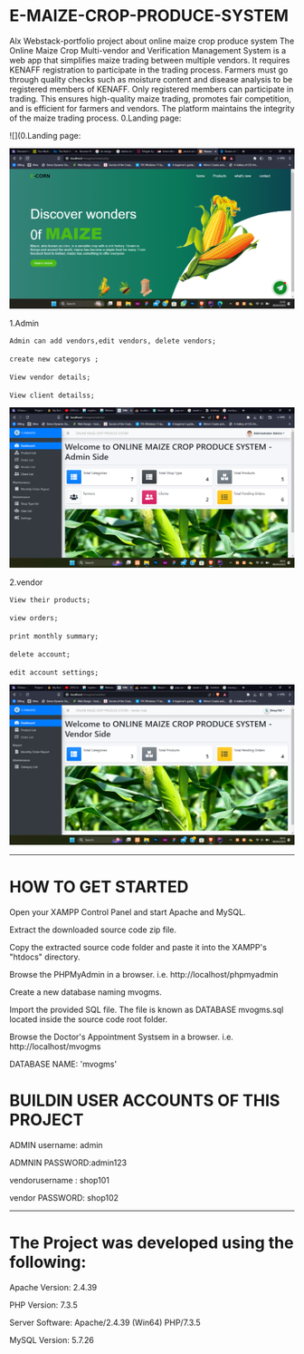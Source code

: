 # E-MAIZE-CROP-PRODUCE-SYSTEM
Alx Webstack-portfolio project about online maize crop produce system
The Online Maize Crop Multi-vendor and Verification Management System is a web app that simplifies maize trading between multiple vendors. It requires KENAFF registration to participate in the trading process. Farmers must go through quality checks such as moisture content and disease analysis to be registered members of KENAFF. Only registered members can participate in trading. This ensures high-quality maize trading, promotes fair competition, and is efficient for farmers and vendors. The platform maintains the integrity of the maize trading process.
0.Landing page:

 ![](0.Landing page:

 ![](https://github.com/Stephenkimani27/E-MAIZE-CROP-PRODUCE-SYSTEM/blob/a9c3beb43522bf174f0267b30330cc9581cdf3a6/img/Screenshot%20(602).png)

1.Admin
  
  
    Admin can add vendors,edit vendors, delete vendors;
    
    create new categorys ;
    
    View vendor details;
    
    View client detailss;
    
    
    
  ![](https://github.com/Stephenkimani27/E-MAIZE-CROP-PRODUCE-SYSTEM/blob/970ce1930656253174094f35fde203ef84a4c094/img/Screenshot%20(598).png)
  
   2.vendor
  
  
    View their products;
    
    view orders;
    
    print monthly summary;
    
    delete account;
    
    edit account settings;
    
![](https://github.com/Stephenkimani27/E-MAIZE-CROP-PRODUCE-SYSTEM/blob/1d78ff83f9eec56d9bb33fbfae99cc577072ddcb/img/Screenshot%20(597).png)
    
-----------------------------------------------


# HOW TO GET STARTED

Open your XAMPP Control Panel and start Apache and MySQL.

Extract the downloaded source code zip file.

Copy the extracted source code folder and paste it into the XAMPP's "htdocs" directory.

Browse the PHPMyAdmin in a browser. i.e. http://localhost/phpmyadmin

Create a new database naming mvogms.

Import the provided SQL file. The file is known as DATABASE mvogms.sql located inside the source code root folder.

Browse the Doctor's Appointment Systsem in a browser. i.e. http://localhost/mvogms














DATABASE NAME: 'mvogms'

# BUILDIN USER ACCOUNTS OF THIS PROJECT

ADMIN username:		admin

ADMNIN PASSWORD:admin123


vendorusername : shop101

vendor PASSWORD:	shop102







---------------------------------------
# The Project was developed using the following:

Apache Version: 	2.4.39

PHP Version: 		7.3.5

Server Software: 	Apache/2.4.39 (Win64) PHP/7.3.5

MySQL Version: 		5.7.26







